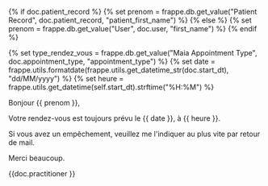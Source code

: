 {% if doc.patient_record %}
{% set prenom = frappe.db.get_value("Patient Record", doc.patient_record, "patient_first_name") %}
{% else %}
{% set prenom = frappe.db.get_value("User", doc.user, "first_name") %}
{% endif %}

{% set type_rendez_vous = frappe.db.get_value("Maia Appointment Type", doc.appointment_type, "appointment_type") %}
{% set date = frappe.utils.formatdate(frappe.utils.get_datetime_str(doc.start_dt), "dd/MM/yyyy") %}
{% set heure = frappe.utils.get_datetime(self.start_dt).strftime("%H:%M") %}

<div>
    <p>Bonjour {{ prenom }},</p>
    <p>Votre rendez-vous est toujours prévu le {{ date }}, à {{ heure }}.</p>
    <p>Si vous avez un empêchement, veuillez me l'indiquer au plus vite par retour de mail.</p>
    <p>Merci beaucoup.</p>
    <p>{{doc.practitioner }}</p>
</div>